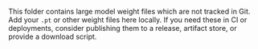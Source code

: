 This folder contains large model weight files which are not tracked in Git. Add your `.pt` or other weight files here locally. If you need these in CI or deployments, consider publishing them to a release, artifact store, or provide a download script.
